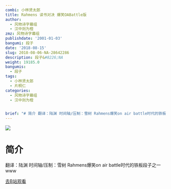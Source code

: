 ```yaml
---
combi: 小林贤太郎
title: Rahmens 读书对决 爆笑OABattle版
author:
  - 风物诗字幕组
  - 汉中则为橙
zmz: 风物诗字幕组
publishdate: '2001-01-03'
bangumi: 段子
date: '2018-08-15'
slug: 2018-08-06-NA-28642286
description: 段子&#8226;NA
weight: 19185.0
bangumis:
  - 段子
tags:
  - 小林贤太郎
  - 片桐仁
categories:
  - 风物诗字幕组
  - 汉中则为橙


brief: "# 简介 翻译：陆渊 时间轴/压制：雪树 Rahmens爆笑on air battle时代的铁板段子之一www"
---
```

![](https://i.imgur.com/fKSVCs1.jpg)
# 简介  
翻译：陆渊 时间轴/压制：雪树
Rahmens爆笑on air battle时代的铁板段子之一www  

[去B站观看](https://www.bilibili.com/video/av28642286/)
 
